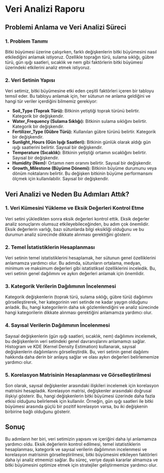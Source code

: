 # Veri Analizi Raporu

## Problemi Anlama ve Veri Analizi Süreci

### 1. Problem Tanımı
Bitki büyümesi üzerine çalışırken, farklı değişkenlerin bitki büyümesini nasıl etkilediğini anlamak istiyoruz. Özellikle toprağın türü, sulama sıklığı, gübre türü, gün ışığı saatleri, sıcaklık ve nem gibi faktörlerin bitki büyümesi üzerindeki etkilerini analiz etmek istiyoruz.

### 2. Veri Setinin Yapısı
Veri setimiz, bitki büyümesine etki eden çeşitli faktörleri içeren bir tabloyu temsil eder. Bu tabloyu anlamak için, her sütunun ne anlama geldiğini ve hangi tür veriler içerdiğini bilmemiz gerekiyor:

- **Soil_Type (Toprak Türü):** Bitkinin yetiştiği toprak türünü belirtir. Kategorik bir değişkendir.
- **Water_Frequency (Sulama Sıklığı):** Bitkinin sulama sıklığını belirtir. Kategorik bir değişkendir.
- **Fertilizer_Type (Gübre Türü):** Kullanılan gübre türünü belirtir. Kategorik bir değişkendir.
- **Sunlight_Hours (Gün Işığı Saatleri):** Bitkinin günlük olarak aldığı gün ışığı saatlerini belirtir. Sayısal bir değişkendir.
- **Temperature (Sıcaklık):** Bitkinin yetiştiği ortamın sıcaklığını belirtir. Sayısal bir değişkendir.
- **Humidity (Nem):** Ortamın nem oranını belirtir. Sayısal bir değişkendir.
- **Growth_Milestone (Büyüme Dönemi):** Bitkinin büyüme durumunu veya dönüm noktalarını belirtir. Bu değişken bitkinin büyüme performansını ölçmek için kullanılabilir. Sayısal bir değişkendir.

## Veri Analizi ve Neden Bu Adımları Attık?

### 1. Veri Kümesini Yükleme ve Eksik Değerleri Kontrol Etme
Veri setini yükledikten sonra eksik değerleri kontrol ettik. Eksik değerler analiz sonuçlarını olumsuz etkileyebileceğinden, bu adım çok önemlidir. Eksik değerlerin varlığı, bazı sütunlarda bilgi eksikliği olduğunu ve bu durumun analiz sürecinde dikkate alınması gerektiğini gösterir.

### 2. Temel İstatistiklerin Hesaplanması
Veri setinin temel istatistiklerini hesaplamak, her sütunun genel özelliklerini anlamamıza yardımcı olur. Bu adımda, sütunların ortalama, medyan, minimum ve maksimum değerleri gibi istatistiksel özelliklerini inceledik. Bu, veri setinin genel dağılımını ve aykırı değerleri anlamak için önemlidir.

### 3. Kategorik Verilerin Dağılımının İncelenmesi
Kategorik değişkenlerin (toprak türü, sulama sıklığı, gübre türü) dağılımını görselleştirerek, her kategorinin veri setinde ne kadar yaygın olduğunu anladık. Bu, hangi kategorilerin daha sık gözlemlendiğini ve analiz sürecinde hangi kategorilerin dikkate alınması gerektiğini anlamamıza yardımcı olur.

### 4. Sayısal Verilerin Dağılımının İncelenmesi
Sayısal değişkenlerin (gün ışığı saatleri, sıcaklık, nem) dağılımını incelemek, bu değişkenlerin veri setindeki genel davranışlarını anlamamızı sağlar. Histogram ve KDE (Kernel Density Estimation) kullanarak, sayısal değişkenlerin dağılımlarını görselleştirdik. Bu, veri setinin genel dağılımı hakkında daha derin bir anlayış sağlar ve olası aykırı değerleri belirlememize yardımcı olur.

### 5. Korelasyon Matrisinin Hesaplanması ve Görselleştirilmesi
Son olarak, sayısal değişkenler arasındaki ilişkileri incelemek için korelasyon matrisini hesapladık. Korelasyon matrisi, değişkenler arasındaki doğrusal ilişkiyi gösterir. Bu, hangi değişkenlerin bitki büyümesi üzerinde daha fazla etkisi olduğunu belirlemek için kullanılır. Örneğin, gün ışığı saatleri ile bitki büyümesi arasında güçlü bir pozitif korelasyon varsa, bu iki değişkenin birbirine bağlı olduğunu gösterir.

## Sonuç
Bu adımların her biri, veri setimizin yapısını ve içeriğini daha iyi anlamamıza yardımcı oldu. Eksik değerlerin kontrol edilmesi, temel istatistiklerin hesaplanması, kategorik ve sayısal verilerin dağılımının incelenmesi ve korelasyon matrisinin görselleştirilmesi, bitki büyümesini etkileyen faktörleri daha iyi analiz etmemizi sağlar. Bu süreç, veriye dayalı kararlar almamıza ve bitki büyümesini optimize etmek için stratejiler geliştirmemize yardımcı olur.


